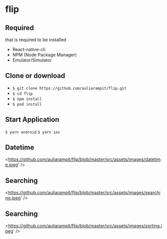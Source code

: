 # flip

## Required

that is required to be installed
- React-native-cli
- NPM (Node Package Manager)
- Emulator/Simulator

## Clone or download
- `$ git clone https://github.com/auliarampit/flip.git`
- `$ cd flip`
- `$ npm install`
- `$ pod install`

## Start Application
  `$ yarn android`
  `$ yarn ios`

## Datetime
<https://github.com/auliarampit/flip/blob/master/src/assets/images/datetime.jpeg' />

## Searching
<https://github.com/auliarampit/flip/blob/master/src/assets/images/searching.jpeg' />

## Searching
<https://github.com/auliarampit/flip/blob/master/src/assets/images/sorting.jpeg' />
